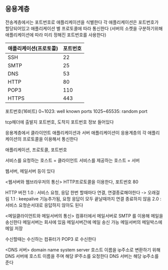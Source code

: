 ## 응용계층

전송계층에서는 포트번호로 애플리케이션을 식별한다
각 애플리케이션은 포트번호가 할당되어있고
애플리케이션 별 프로토콜에 따라 통신한다
(서버의 소켓을 구분하기위해 애플리케이션에 따라 미리 정해진 포트번호를 사용한다)

|애플리케이션(프로토콜)|포트번호|
|---|---|
|SSH|22|
|SMTP|25|
|DNS|53|
|HTTP|80|
|POP3|110|
|HTTPS|443|

포트번호(16비트) 0~1023: well known ports
1025~65535: random port

tcp헤더에 출발지 포트번호, 도착지 포트번호 정보 들어있다

응용계층에서 클라이언트 애플리케이션과 서버 애플리케이션이 응용계층의 각 애플리케이션의 프로토콜을 이용해서 통신한다

애플리케이션, 프로토콜, 포트번호

서비스를 요청하는 호스트 = 클라이언트
서비스를 제공하는 호스트 = 서버

웹서버, 메일서버 등이 있다


<웹서버와 웹브라우저의 통신>
HTTP프로토콜을 이용한다, 포트번호 80

HTTP 버전
1.0 : 서비스 요청, 응답 한번 할때마다 연결, 연결종료해야한다
-> 오래걸림
1.1 : keepalive 기능추가됨, 요청 응답이 모두 끝날때까지 연결 종료하지 않음
2.0 : 서비스 요청순서대로 응답하지 않아도 된다



<메일클라이언트와 메일서버의 통신>
컴퓨터에서 메일서버로 SMTP 를 이용해 메일을 송신한다
메일서버는 회사에 있음
메일서버간에 메일 송신 가능
메일서버의 메일박스에 메일 저장

수신할때는 수신하는 컴퓨터가 POP3 로 수신한다

<DNS 서버>
domain name system server
호스트 이름을 ip주소로 변환하기 위해
DNS 서버에 호스트 이름을 주며 해당 IP주소를 요청한다
DNS 서버는 해당 ip주소를 준다









